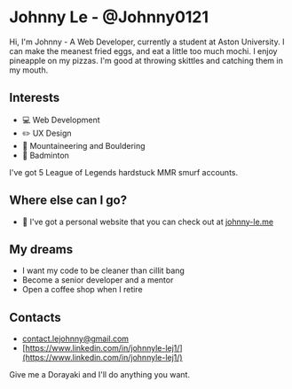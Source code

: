 # Johnny Le - @Johnny0121

Hi, I'm Johnny - A Web Developer, currently a student at Aston University. I can make the meanest fried eggs, and eat a little too much mochi. I enjoy pineapple on my pizzas. I'm good at throwing skittles and catching them in my mouth.

## Interests
- :computer: Web Development
- :pencil2: UX Design
- :sunrise_over_mountains: Mountaineering and Bouldering
- :tennis: Badminton

I've got 5 League of Legends hardstuck MMR smurf accounts.

## Where else can I go?
- :iphone: I've got a personal website that you can check out at [johnny-le.me](https://www.johnny-le.me)

## My dreams
- I want my code to be cleaner than cillit bang
- Become a senior developer and a mentor
- Open a coffee shop when I retire

## Contacts

- [contact.lejohnny@gmail.com](contact.lejohnny@gmail.com)
- [https://www.linkedin.com/in/johnnyle-lej1/](https://www.linkedin.com/in/johnnyle-lej1/)

Give me a Dorayaki and I'll do anything you want.
